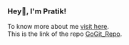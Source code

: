 ### Hey👋, I'm Pratik! <br>

To know more about me <a href = "https://github.com/prxtikk-18">visit here</a>. <br>
This is the link of the repo <a href = "https://github.com/prxtikk-18/GoGit_Repo.git">GoGit_Repo</a>.

